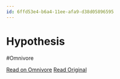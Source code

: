```yaml
---
id: 6ffd53e4-b6a4-11ee-afa9-d38d05896595
---
```


# Hypothesis
#Omnivore

[Read on Omnivore](https://omnivore.app/me/hypothesis-18d20d41511)
[Read Original](https://hypothes.is/a/ufy02raaEe65WZs3eE5aeg)

